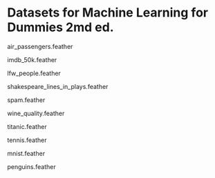 # Datasets for Machine Learning for Dummies 2md ed.

air_passengers.feather

imdb_50k.feather

lfw_people.feather

shakespeare_lines_in_plays.feather

spam.feather

wine_quality.feather

titanic.feather

tennis.feather

mnist.feather

penguins.feather

